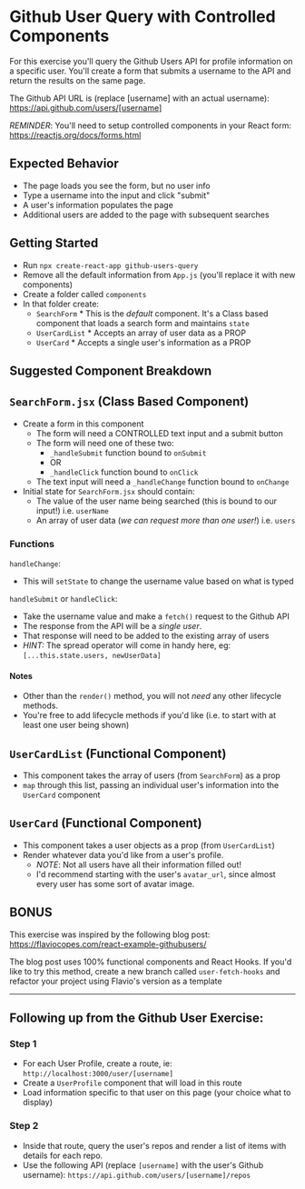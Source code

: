 # Github User Query with Controlled Components

For this exercise you'll query the Github Users API for profile information on a specific user. You'll create a form that submits a username to the API and return the results on the same page.

The Github API URL is (replace [username] with an actual username): https://api.github.com/users/[username]

_REMINDER_: You'll need to setup controlled components in your React form: https://reactjs.org/docs/forms.html

## Expected Behavior

* The page loads you see the form, but no user info
* Type a username into the input and click "submit"
* A user's information populates the page
* Additional users are added to the page with subsequent searches

## Getting Started

* Run `npx create-react-app github-users-query`
* Remove all the default information from `App.js` (you'll replace it with new components)
* Create a folder called `components`
* In that folder create:
  * `SearchForm` * This is the _default_ component. It's a Class based component that loads a search form and maintains `state`
  * `UserCardList` * Accepts an array of user data as a PROP
  * `UserCard` * Accepts a single user's information as a PROP

## Suggested Component Breakdown

## `SearchForm.jsx` (Class Based Component)

* Create a form in this component
  * The form will need a CONTROLLED text input and a submit button
  * The form will need one of these two:
    * `_handleSubmit` function bound to `onSubmit`
    * OR
    * `_handleClick` function bound to `onClick`
  * The text input will need a `_handleChange` function bound to `onChange`
* Initial state for `SearchForm.jsx` should contain:
  * The value of the user name being searched (this is bound to our input!) i.e. `userName`
  * An array of user data (_we can request more than one user!_) i.e. `users`

### Functions

`handleChange`:

* This will `setState` to change the username value based on what is typed

`handleSubmit` or `handleClick`:

* Take the username value and make a `fetch()` request to the Github API
* The response from the API will be a _single user_.
* That response will need to be added to the existing array of users
* _HINT:_ The spread operator will come in handy here, eg: `[...this.state.users, newUserData]`

#### Notes

* Other than the `render()` method, you will not _need_ any other lifecycle methods.
* You're free to add lifecycle methods if you'd like (i.e. to start with at least one user being shown)

## `UserCardList` (Functional Component)

* This component takes the array of users (from `SearchForm`) as a prop
* `map` through this list, passing an individual user's information into the `UserCard` component

## `UserCard` (Functional Component)

* This component takes a user objects as a prop (from `UserCardList`)
* Render whatever data you'd like from a user's profile.
  * _NOTE_: Not all users have all their information filled out!
  * I'd recommend starting with the user's `avatar_url`, since almost every user has some sort of avatar image.

## BONUS

This exercise was inspired by the following blog post: https://flaviocopes.com/react-example-githubusers/

The blog post uses 100% functional components and React Hooks. If you'd like to try this method, create a new branch called `user-fetch-hooks` and refactor your project using Flavio's version as a template

---

## Following up from the Github User Exercise:

### Step 1

* For each User Profile, create a route, ie: `http://localhost:3000/user/[username]`
* Create a `UserProfile` component that will load in this route
* Load information specific to that user on this page (your choice what to display)

### Step 2

* Inside that route, query the user's repos and render a list of items with details for each repo.
* Use the following API (replace `[username]` with the user's Github username): `https://api.github.com/users/[username]/repos`
